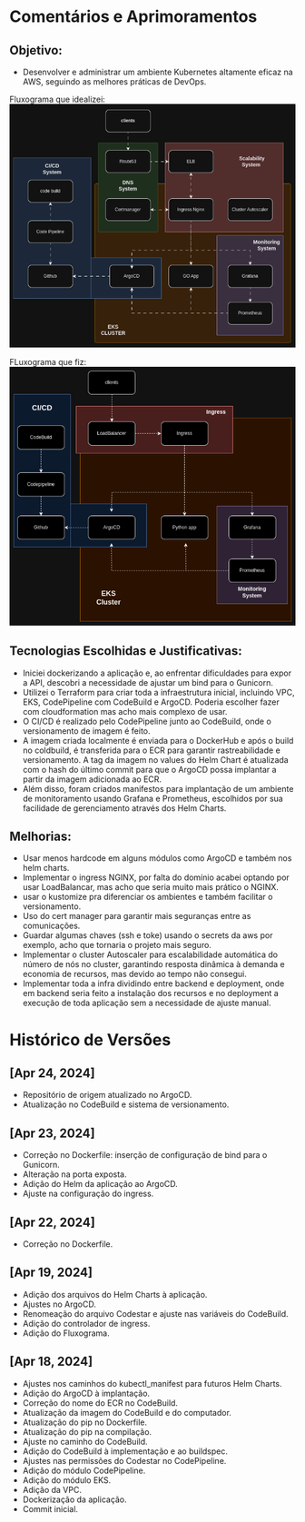 # Comentários e Aprimoramentos

## Objetivo:
- Desenvolver e administrar um ambiente Kubernetes altamente eficaz na AWS, seguindo as melhores práticas de DevOps.

Fluxograma que idealizei:
!['](https://github.com/iriscafe/devops-test/blob/master/imgs/cicd-workflow.gif?raw=true)

FLuxograma que fiz:
!['](https://github.com/iriscafe/devops-test/blob/master/imgs/cicd-workflow2.png?raw=true)

## Tecnologias Escolhidas e Justificativas:
- Iniciei dockerizando a aplicação e, ao enfrentar dificuldades para expor a API, descobri a necessidade de ajustar um bind para o Gunicorn.
- Utilizei o Terraform para criar toda a infraestrutura inicial, incluindo VPC, EKS, CodePipeline com CodeBuild e ArgoCD. Poderia escolher fazer com cloudformation mas acho mais complexo de usar.
- O CI/CD é realizado pelo CodePipeline junto ao CodeBuild, onde o versionamento de imagem é feito. 
- A imagem criada localmente é enviada para o DockerHub e após o build no coldbuild, é transferida para o ECR para garantir rastreabilidade e versionamento. A tag da imagem no values do Helm Chart é atualizada com o hash do último commit para que o ArgoCD possa implantar a partir da imagem adicionada ao ECR.
- Além disso, foram criados manifestos para implantação de um ambiente de monitoramento usando Grafana e Prometheus, escolhidos por sua facilidade de gerenciamento através dos Helm Charts.

## Melhorias:
- Usar menos hardcode em alguns módulos como ArgoCD e também nos helm charts.
- Implementar o ingress NGINX, por falta do domínio acabei optando por usar LoadBalancar, mas acho que seria muito mais prático o NGINX.
- usar o kustomize pra diferenciar os ambientes e também facilitar o versionamento.
- Uso do cert manager para garantir mais seguranças entre as comunicações.
- Guardar algumas chaves (ssh e toke) usando o secrets da aws por exemplo, acho que tornaria o projeto mais seguro.
- Implementar o cluster Autoscaler para escalabilidade automática do número de nós no cluster, garantindo resposta dinâmica à demanda e economia de recursos, mas devido ao tempo não consegui.
- Implementar toda a infra dividindo entre backend e deployment, onde em backend seria feito a instalação dos recursos e no deployment a execução de toda aplicação sem a necessidade de ajuste manual.

# Histórico de Versões

## [Apr 24, 2024]
- Repositório de origem atualizado no ArgoCD.
- Atualização no CodeBuild e sistema de versionamento.

## [Apr 23, 2024]
- Correção no Dockerfile: inserção de configuração de bind para o Gunicorn.
- Alteração na porta exposta.
- Adição do Helm da aplicação ao ArgoCD.
- Ajuste na configuração do ingress.

## [Apr 22, 2024]
- Correção no Dockerfile.

## [Apr 19, 2024]
- Adição dos arquivos do Helm Charts à aplicação.
- Ajustes no ArgoCD.
- Renomeação do arquivo Codestar e ajuste nas variáveis do CodeBuild.
- Adição do controlador de ingress.
- Adição do Fluxograma.

## [Apr 18, 2024]
- Ajustes nos caminhos do kubectl_manifest para futuros Helm Charts.
- Adição do ArgoCD à implantação.
- Correção do nome do ECR no CodeBuild.
- Atualização da imagem do CodeBuild e do computador.
- Atualização do pip no Dockerfile.
- Atualização do pip na compilação.
- Ajuste no caminho do CodeBuild.
- Adição do CodeBuild à implementação e ao buildspec.
- Ajustes nas permissões do Codestar no CodePipeline.
- Adição do módulo CodePipeline.
- Adição do módulo EKS.
- Adição da VPC.
- Dockerização da aplicação.
- Commit inicial.
